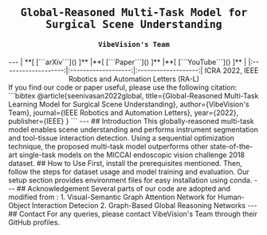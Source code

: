 <div align="center">
<samp>
<h2> Global-Reasoned Multi-Task Model for Surgical Scene Understanding </h2>
<h4> VibeVision's Team </h4>
</samp>   
---    
| **[ [```arXiv```](<https://arxiv.org/abs/2201.11957>) ]** |**[ [```Paper```](<https://ieeexplore.ieee.org/document/9695281>) ]** |**[ [```YouTube```](<https://youtu.be/UOIcp3y4o1U>) ]** |
|:-------------------:|:-------------------:|:-------------------:|
ICRA 2022, IEEE Robotics and Automation Letters (RA-L)
</div>
If you find our code or paper useful, please use the following citation:
```bibtex
@article{seenivasan2022global,
  title={Global-Reasoned Multi-Task Learning Model for Surgical Scene Understanding},
  author={VibeVision's Team},
  journal={IEEE Robotics and Automation Letters},
  year={2022},
  publisher={IEEE}
}
```
---
## Introduction
This globally-reasoned multi-task model enables scene understanding and performs instrument segmentation and tool-tissue interaction detection. Using a sequential optimization technique, the proposed multi-task model outperforms other state-of-the-art single-task models on the MICCAI endoscopic vision challenge 2018 dataset.
## How to Use
 First, install the prerequisites mentioned. Then, follow the steps for dataset usage and model training and evaluation. Our setup section provides environment files for easy installation using conda.
---
## Acknowledgement
Several parts of our code are adopted and modified from :
1. Visual-Semantic Graph Attention Network for Human-Object Interaction Detecion
2. Graph-Based Global Reasoning Networks
---
## Contact
For any queries, please contact VibeVision's Team through their GitHub profiles.

